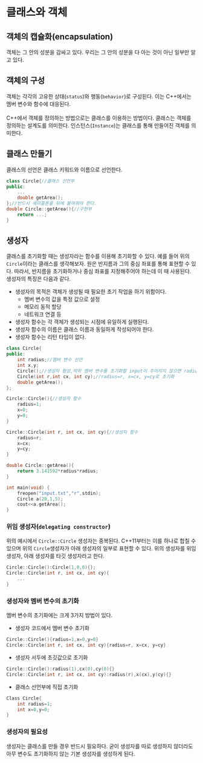 # 클래스와 객체
## 객체의 캡슐화(encapsulation)
객체는 그 안의 성분을 감싸고 있다. 우리는 그 안의 성분을 다 아는 것이 아닌 일부만 알고 있다. 

## 객체의 구성
객체는 각각의 고유한 상태(`status`)와 행동(`behavior`)로 구성된다. 이는 C++에서는 멤버 변수와 함수에 대응된다.
<br/>
<br/>
C++에서 객체를 정의하는 방법으로는 클래스를 이용하는 방법이다. 클래스는 객체를 정의하는 설계도를 의미한다. 인스턴스(`Instance`)는 클래스를 통해 만들어진 객체를 의미한다. 

## 클래스 만들기
클래스의 선언은 클래스 키워드와 이름으로 선언한다. 
```cpp
class Circle{//클래스 선언부
public:
    ...
    double getArea();
};//반드시 세미콜론을 뒤에 붙여줘야 한다.
double Circle::getArea(){//구현부
    return ...;
}
```
## 생성자
클래스를 초기화할 때는 생성자라는 함수를 이용해 초기화할 수 있다. 예를 들어 위의 `Circle`이라는 클래스를 생각해보자. 원은 반지름과 그의 중심 좌표를 통해 표현할 수 있다. 따라서, 반지름을 초기화하거나 중심 좌표를 지정해주어야 하는데 이 때 사용된다. 생성자의 특징은 다음과 같다. 
* 생성자의 목적은 객체가 생성될 때 필요한 초기 작업을 하기 위함이다. 
  * 멤버 변수의 값을 특정 값으로 설정
  * 메모리 동적 할당
  * 네트워크 연결 등
* 생성자 함수는 각 객체가 생성되는 시점에 유일하게 실행된다.
* 생성자 함수의 이름은 클래스 이름과 동일하게 작성되어야 한다. 
* 생성자 함수는 리턴 타입이 없다.

```cpp
class Circle{
public:
    int radius;//멤버 변수 선언
    int x,y;
    Circle();//생성자 형성,딱히 멤버 변수를 초기화할 input이 주어지지 않으면 radius,x,y=1,0,0으로 초기화
    Circle(int r,int cx, int cy);//radius=r, x=cx, y=cy로 초기화
    double getArea();
};

Circle::Circle(){//생성자 함수 
    radius=1;
    x=0;
    y=0;
}

Circle::Circle(int r, int cx, int cy){//생성자 함수
    radius=r;
    x=cx;
    y=cy;
}

double Circle::getArea(){
    return 3.141592*radius*radius;
}

int main(void) {
    freopen("input.txt","r",stdin);
    Circle a(20,1,5);
    cout<<a.getArea();
}

```
### 위임 생성자(`delegating constructor`)
위의 예시에서 `Circle::Circle` 생성자는 중복된다. C++11부터는 이를 하나로 합칠 수 있으며 위의 `Circle`생성자가 아래 생성자의 일부로 표현할 수 있다. 위의 생성자를 위임 생성자, 아래 생성자를 타깃 생성자라고 한다. 

```cpp
Circle::Circle():Circle(1,0,0){};
Circle::Circle(int r, int cx, int cy){
    ...
}
```
### 생성자와 멤버 변수의 초기화

멤버 변수의 초기화에는 크게 3가지 방법이 있다. 
* 생성자 코드에서 멤버 변수 초기화<br/>
```cpp
Circle::Circle(){radius=1,x=0,y=0}
Circle::Circle(int r, int cx, int cy){radius=r, x=cx, y=cy}
```
* 생성자 서두에 초깃값으로 초기화
```cpp
Circle::Circle():radius(1),cx(0),cy(0){}
Circle::Circle(int r, int cx, int cy):radius(r),x(cx),y(cy){}
```
* 클래스 선언부에 직접 초기화
```cpp
Class Circle{
    int radius=1;
    int x=0,y=0;
}
```
### 생성자의 필요성

생성자는 클래스를 만들 경우 반드시 필요하다. 굳이 생성자를 따로 생성하지 않더라도 아무 변수도 초기화하지 않는 기본 생성자를 생성하게 된다. 
